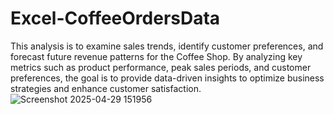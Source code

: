 # Excel-CoffeeOrdersData
This analysis is to examine sales trends, identify customer preferences, and forecast future revenue patterns for the Coffee Shop. By analyzing key metrics such as product performance, peak sales periods, and customer preferences, the goal is to provide data-driven insights to optimize business strategies and enhance customer satisfaction.
![Screenshot 2025-04-29 151956](https://github.com/user-attachments/assets/d37d8d6c-84f1-437f-9d74-b2a0d2cadbf9)
